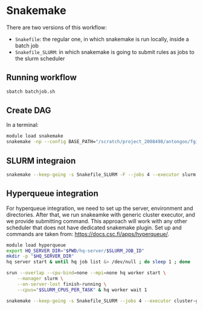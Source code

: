 # Snakemake
There are two versions of this workflow:
- `Snakefile`: the regular one, in which snakemake is run locally, inside a batch job 
- `Snakefile_SLURM`: in which snakemake is going to submit rules as jobs to the slurm scheduler

## Running workflow
```bash
sbatch batchjob.sh
```

## Create DAG
In a terminal:
```bash
module load snakemake
snakemake -np --config BASE_PATH="/scratch/project_2008498/antongoo/fgi/snakemake_many_files"  --dag | dot -Tpng > dag.png
```

## SLURM integraion
```bash
snakemake --keep-going -s Snakefile_SLURM -F --jobs 4 --executor slurm --default-resources slurm_account=project_2008498 slurm_partition=small --config BASE_PATH="/scratch/project_2008498/antongoo/fgi/snakemake_many_files"
```

## Hyperqueue integration
For hyperqueue integration, we need to set up the server, environment and directories. After that, we run snakeamke with generic cluster executor, and we provide submitting command. This approach will work with any other scheduler that does not have dedicated snakemake plugin. Set up and commands are taken from: https://docs.csc.fi/apps/hyperqueue/.
```bash
module load hyperqueue
export HQ_SERVER_DIR="$PWD/hq-server/$SLURM_JOB_ID"
mkdir -p "$HQ_SERVER_DIR"
hq server start & until hq job list &> /dev/null ; do sleep 1 ; done

srun --overlap --cpu-bind=none --mpi=none hq worker start \
    --manager slurm \
    --on-server-lost finish-running \
    --cpus="$SLURM_CPUS_PER_TASK" & hq worker wait 1

snakemake --keep-going -s Snakefile_SLURM --jobs 4 --executor cluster-generic --cluster-generic-submit-cmd "hq submit --cpus 1" --config BASE_PATH="/scratch/project_2008498/antongoo/fgi/snakemake_many_files"
```